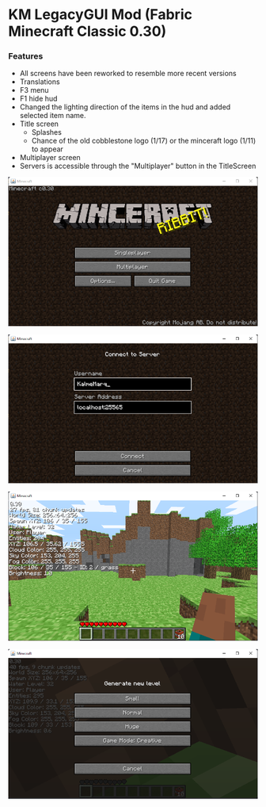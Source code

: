 # KM LegacyGUI Mod (Fabric Minecraft Classic 0.30)

### Features
- All screens have been reworked to resemble more recent versions
- Translations
- F3 menu
- F1 hide hud
- Changed the lighting direction of the items in the hud and added selected item name.
- Title screen
  - Splashes
  - Chance of the old cobblestone logo (1/17) or the minceraft logo (1/11) to appear
- Multiplayer screen
- Servers is accessible through the "Multiplayer" button in the TitleScreen

![title](./title.png)


![multiplayer](./multiplayer.png)


![f3](./f3.png)


![gamemode](./gamemode.png)